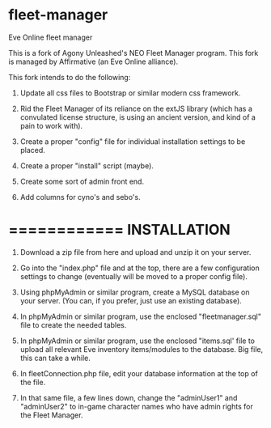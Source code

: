 fleet-manager
=============

Eve Online fleet manager

This is a fork of Agony Unleashed's NEO Fleet Manager program.  This fork is managed by Affirmative (an Eve Online alliance).

This fork intends to do the following:

1. Update all css files to Bootstrap or similar modern css framework.

2. Rid the Fleet Manager of its reliance on the extJS library (which has a convulated license structure, is using an ancient version, and kind of a pain to work with).

3. Create a proper "config" file for individual installation settings to be placed.

4. Create a proper "install" script (maybe).

5. Create some sort of admin front end.

6. Add columns for cyno's and sebo's.

============
INSTALLATION
============

1. Download a zip file from here and upload and unzip it on your server.

2. Go into the "index.php" file and at the top, there are a few configuration settings to change (eventually will be moved to a proper config file).

3. Using phpMyAdmin or similar program, create a MySQL database on your server.  (You can, if you prefer, just use an existing database).

4. In phpMyAdmin or similar program, use the enclosed "fleetmanager.sql" file to create the needed tables.

5. In phpMyAdmin or similar program, use the enclosed "items.sql' file to upload all relevant Eve inventory items/modules to the database.  Big file, this can take a while.

6. In fleetConnection.php file, edit your database information at the top of the file.

7. In that same file, a few lines down, change the "adminUser1" and "adminUser2" to in-game character names who have admin rights for the Fleet Manager.


